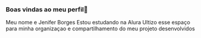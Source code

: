 ### Boas vindas ao meu perfil💙

Meu nome e Jenifer Borges
Estou estudando na Alura
Ultizo  esse espaço para minha organizaçao  e compartilhamento do meu projeto  desenvolvidos
###
